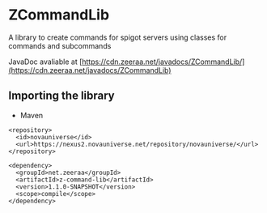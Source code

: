 # ZCommandLib
A library to create commands for spigot servers using classes for commands and subcommands

JavaDoc avaliable at
[https://cdn.zeeraa.net/javadocs/ZCommandLib/](https://cdn.zeeraa.net/javadocs/ZCommandLib)


## Importing the library
* Maven
```
<repository>
  <id>novauniverse</id>
  <url>https://nexus2.novauniverse.net/repository/novauniverse/</url>
</repository>
```

```
<dependency>
  <groupId>net.zeeraa</groupId>
  <artifactId>z-command-lib</artifactId>
  <version>1.1.0-SNAPSHOT</version>
  <scope>compile</scope>
</dependency>
```
